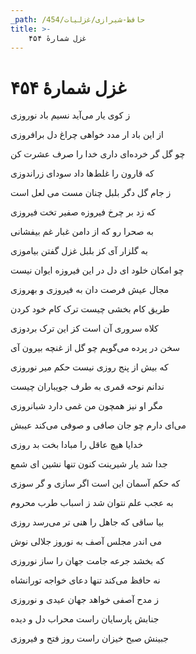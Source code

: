 ```yaml
---
_path: /حافظ-شیرازی/غزلیات/454
title: >-
    غزل شمارهٔ ۴۵۴
---
```

# غزل شمارهٔ ۴۵۴

<div class="b" id="bn1"><div class="m1"><p>ز کوی یار می‌آید نسیم باد نوروزی</p></div>
<div class="m2"><p>از این باد ار مدد خواهی چراغ دل برافروزی</p></div></div>
<div class="b" id="bn2"><div class="m1"><p>چو گل گر خرده‌ای داری خدا را صرف عشرت کن</p></div>
<div class="m2"><p>که قارون را غلط‌ها داد سودای زراندوزی</p></div></div>
<div class="b" id="bn3"><div class="m1"><p>ز جام گل دگر بلبل چنان مست می لعل است</p></div>
<div class="m2"><p>که زد بر چرخ فیروزه صفیر تخت فیروزی</p></div></div>
<div class="b" id="bn4"><div class="m1"><p>به صحرا رو که از دامن غبار غم بیفشانی</p></div>
<div class="m2"><p>به گلزار آی کز بلبل غزل گفتن بیاموزی</p></div></div>
<div class="b" id="bn5"><div class="m1"><p>چو امکان خلود ای دل در این فیروزه ایوان نیست</p></div>
<div class="m2"><p>مجال عیش فرصت دان به فیروزی و بهروزی</p></div></div>
<div class="b" id="bn6"><div class="m1"><p>طریق کام بخشی چیست ترک کام خود کردن</p></div>
<div class="m2"><p>کلاه سروری آن است کز این ترک بردوزی</p></div></div>
<div class="b" id="bn7"><div class="m1"><p>سخن در پرده می‌گویم چو گل از غنچه بیرون آی</p></div>
<div class="m2"><p>که بیش از پنج روزی نیست حکم میر نوروزی</p></div></div>
<div class="b" id="bn8"><div class="m1"><p>ندانم نوحه قمری به طرف جویباران چیست</p></div>
<div class="m2"><p>مگر او نیز همچون من غمی دارد شبانروزی</p></div></div>
<div class="b" id="bn9"><div class="m1"><p>می‌ای دارم چو جان صافی و صوفی می‌کند عیبش</p></div>
<div class="m2"><p>خدایا هیچ عاقل را مبادا بخت بد روزی</p></div></div>
<div class="b" id="bn10"><div class="m1"><p>جدا شد یار شیرینت کنون تنها نشین ای شمع</p></div>
<div class="m2"><p>که حکم آسمان این است اگر سازی و گر سوزی</p></div></div>
<div class="b" id="bn11"><div class="m1"><p>به عجب علم نتوان شد ز اسباب طرب محروم</p></div>
<div class="m2"><p>بیا ساقی که جاهل را هنی تر می‌رسد روزی</p></div></div>
<div class="b" id="bn12"><div class="m1"><p>می اندر مجلس آصف به نوروز جلالی نوش</p></div>
<div class="m2"><p>که بخشد جرعه جامت جهان را ساز نوروزی</p></div></div>
<div class="b" id="bn13"><div class="m1"><p>نه حافظ می‌کند تنها دعای خواجه تورانشاه</p></div>
<div class="m2"><p>ز مدح آصفی خواهد جهان عیدی و نوروزی</p></div></div>
<div class="b" id="bn14"><div class="m1"><p>جنابش پارسایان راست محراب دل و دیده</p></div>
<div class="m2"><p>جبینش صبح خیزان راست روز فتح و فیروزی</p></div></div>
